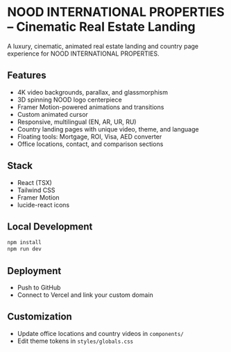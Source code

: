 # NOOD INTERNATIONAL PROPERTIES – Cinematic Real Estate Landing

A luxury, cinematic, animated real estate landing and country page experience for NOOD INTERNATIONAL PROPERTIES.

## Features

- 4K video backgrounds, parallax, and glassmorphism
- 3D spinning NOOD logo centerpiece
- Framer Motion-powered animations and transitions
- Custom animated cursor
- Responsive, multilingual (EN, AR, UR, RU)
- Country landing pages with unique video, theme, and language
- Floating tools: Mortgage, ROI, Visa, AED converter
- Office locations, contact, and comparison sections

## Stack

- React (TSX)
- Tailwind CSS
- Framer Motion
- lucide-react icons

## Local Development

```sh
npm install
npm run dev
```

## Deployment

- Push to GitHub
- Connect to Vercel and link your custom domain

## Customization

- Update office locations and country videos in `components/`
- Edit theme tokens in `styles/globals.css`
